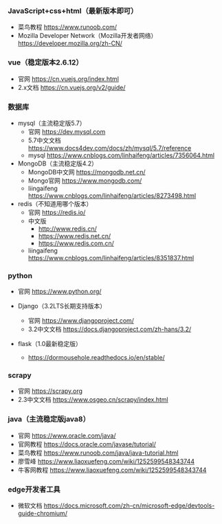 ### JavaScript+css+html（最新版本即可）
- 菜鸟教程 https://www.runoob.com/
- Mozilla Developer Network（Mozilla开发者网络） https://developer.mozilla.org/zh-CN/

### vue（稳定版本2.6.12）
- 官网 https://cn.vuejs.org/index.html
- 2.x文档 https://cn.vuejs.org/v2/guide/

### 数据库
- mysql（主流稳定版5.7）
    - 官网 https://dev.mysql.com
    - 5.7中文文档 https://www.docs4dev.com/docs/zh/mysql/5.7/reference
    - mysql https://www.cnblogs.com/linhaifeng/articles/7356064.html
- MongoDB（主流稳定版4.2）
    - MongoDB中文网 https://mongodb.net.cn/
    - Mongo官网 https://www.mongodb.com/
    - liingaifeng https://www.cnblogs.com/linhaifeng/articles/8273498.html
- redis（不知道用哪个版本）
    - 官网 https://redis.io/
    - 中文版
        - http://www.redis.cn/ 
        - https://www.redis.net.cn/
        - https://www.redis.com.cn/
    - liingaifeng https://www.cnblogs.com/linhaifeng/articles/8351837.html

### python

- 官网 https://www.python.org/

- Django（3.2LTS长期支持版本）
    - 官网 https://www.djangoproject.com/
    - 3.2中文文档 https://docs.djangoproject.com/zh-hans/3.2/

- flask（1.0最新稳定版）
    - https://dormousehole.readthedocs.io/en/stable/

### scrapy
- 官网 https://scrapy.org
- 2.3中文文档 https://www.osgeo.cn/scrapy/index.html

### java（主流稳定版java8）
- 官网 https://www.oracle.com/java/
- 官网教程 https://docs.oracle.com/javase/tutorial/
- 菜鸟教程 https://www.runoob.com/java/java-tutorial.html
- 廖雪峰 https://www.liaoxuefeng.com/wiki/1252599548343744
- 牛客网教程 https://www.liaoxuefeng.com/wiki/1252599548343744

### edge开发者工具

- 微软文档 https://docs.microsoft.com/zh-cn/microsoft-edge/devtools-guide-chromium/